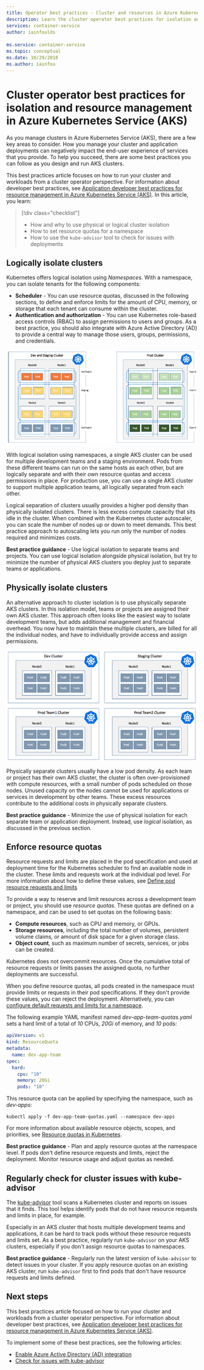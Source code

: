 ```yaml
---
title: Operator best practices - Cluster and resources in Azure Kubernetes Services (AKS)
description: Learn the cluster operator best practices for isolation and resource management in Azure Kubernetes Service (AKS)
services: container-service
author: iainfoulds

ms.service: container-service
ms.topic: conceptual
ms.date: 10/29/2018
ms.author: iainfou
---
```


# Cluster operator best practices for isolation and resource management in Azure Kubernetes Service (AKS)

As you manage clusters in Azure Kubernetes Service (AKS), there are a few key areas to consider. How you manage your cluster and application deployments can negatively impact the end-user experience of services that you provide. To help you succeed, there are some best practices you can follow as you design and run AKS clusters.

This best practices article focuses on how to run your cluster and workloads from a cluster operator perspective. For information about developer best practices, see [Application developer best practices for resource management in Azure Kubernetes Service (AKS)][developer-best-practices-resources]. In this article, you learn:

> [!div class="checklist"]
> * How and why to use physical or logical cluster isolation
> * How to set resource quotas for a namespace
> * How to use the `kube-advisor` tool to check for issues with deployments

## Logically isolate clusters

Kubernetes offers logical isolation using *Namespaces*. With a namespace, you can isolate tenants for the following components:

* **Scheduler** - You can use resource quotas, discussed in the following sections, to define and enforce limits for the amount of CPU, memory, or storage that each tenant can consume within the cluster.
* **Authentication and authorization** - You can use Kubernetes role-based access controls (RBAC) to assign permissions to users and groups. As a best practice, you should also integrate with Azure Active Directory (AD) to provide a central way to manage those users, groups, permissions, and credentials.

![Logical isolation of a Kubernetes cluster in AKS](media/best-practices-cluster-isolation-resource-management/logical-isolation.png)

With logical isolation using namespaces, a single AKS cluster can be used for multiple development teams and a staging environment. Pods from these different teams can run on the same hosts as each other, but are logically separate and with their own resource quotas and access permissions in place. For production use, you can use a single AKS cluster to support multiple application teams, all logically separated from each other.

Logical separation of clusters usually provides a higher pod density than physically isolated clusters. There is less excess compute capacity that sits idle in the cluster. When combined with the Kubernetes cluster autoscaler, you can scale the number of nodes up or down to meet demands. This best practice approach to autoscaling lets you run only the number of nodes required and minimizes costs.

**Best practice guidance** - Use logical isolation to separate teams and projects. You can use logical isolation alongside physical isolation, but try to minimize the number of physical AKS clusters you deploy just to separate teams or applications.

## Physically isolate clusters

An alternative approach to cluster isolation is to use physically separate AKS clusters. In this isolation model, teams or projects are assigned their own AKS cluster. This approach often looks like the easiest way to isolate development teams, but adds additional management and financial overhead. You now have to maintain these multiple clusters, are billed for all the individual nodes, and have to individually provide access and assign permissions.

![Physical isolation of individual Kubernetes clusters in AKS](media/best-practices-cluster-isolation-resource-management/physical-isolation.png)

Physically separate clusters usually have a low pod density. As each team or project has their own AKS cluster, the cluster is often over-provisioned with compute resources, with a small number of pods scheduled on those nodes. Unused capacity on the nodes cannot be used for applications or services in development by other teams. These excess resources contribute to the additional costs in physically separate clusters.

**Best practice guidance** - Minimize the use of physical isolation for each separate team or application deployment. Instead, use *logical* isolation, as discussed in the previous section.

## Enforce resource quotas

Resource requests and limits are placed in the pod specification and used at deployment time for the Kubernetes scheduler to find an available node in the cluster. These limits and requests work at the individual pod level. For more information about how to define these values, see [Define pod resource requests and limits][resource-limits]

To provide a way to reserve and limit resources across a development team or project, you should use *resource quotas*. These quotas are defined on a namespace, and can be used to set quotas on the following basis:

* **Compute resources**, such as CPU and memory, or GPUs.
* **Storage resources**, including the total number of volumes, persistent volume claims, or amount of disk space for a given storage class.
* **Object count**, such as maximum number of secrets, services, or jobs can be created.

Kubernetes does not overcommit resources. Once the cumulative total of resource requests or limits passes the assigned quota, no further deployments are successful.

When you define resource quotas, all pods created in the namespace must provide limits or requests in their pod specifications. If they don't provide these values, you can reject the deployment. Alternatively, you can [configure default requests and limits for a namespace][configure-default-quotas].

The following example YAML manifest named *dev-app-team-quotas.yaml* sets a hard limit of a total of *10* CPUs, *20Gi* of memory, and *10* pods:

```yaml
apiVersion: v1
kind: ResourceQuota
metadata:
  name: dev-app-team
spec:
  hard:
    cpu: "10"
    memory: 20Gi
    pods: "10"
```

This resource quota can be applied by specifying the namespace, such as *dev-apps*:

```console
kubectl apply -f dev-app-team-quotas.yaml --namespace dev-apps
```

For more information about available resource objects, scopes, and priorities, see [Resource quotas in Kubernetes][k8s-resource-quotas].

**Best practice guidance** - Plan and apply resource quotas at the namespace level. If pods don't define resource requests and limits, reject the deployment. Monitor resource usage and adjust quotas as needed.

## Regularly check for cluster issues with kube-advisor

The [kube-advisor][kube-advisor] tool scans a Kubernetes cluster and reports on issues that it finds. This tool helps identify pods that do not have resource requests and limits in place, for example.

Especially in an AKS cluster that hosts multiple development teams and applications, it can be hard to track pods without these resource requests and limits set. As a best practice, regularly run `kube-advisor` on your AKS clusters, especially if you don't assign resource quotas to namespaces.

**Best practice guidance** - Regularly run the latest version of `kube-advisor` to detect issues in your cluster. If you apply resource quotas on an existing AKS cluster, run `kube-advisor` first to find pods that don't have resource requests and limits defined.

## Next steps

This best practices article focused on how to run your cluster and workloads from a cluster operator perspective. For information about developer best practices, see [Application developer best practices for resource management in Azure Kubernetes Service (AKS)][developer-best-practices-resources].

To implement some of these best practices, see the following articles:

* [Enable Azure Active Directory (AD) integration][aks-azuread]
* [Check for issues with kube-advisor][aks-kubeadvisor]

<!-- EXTERNAL LINKS -->
[k8s-resource-quotas]: https://kubernetes.io/docs/concepts/policy/resource-quotas/
[configure-default-quotas]: https://kubernetes.io/docs/tasks/administer-cluster/manage-resources/memory-default-namespace/
[kube-advisor]: https://github.com/Azure/kube-advisor

<!-- INTERNAL LINKS -->
[aks-azuread]: aad-integration.md
[aks-kubeadvisor]: kube-advisor-tool.md
[developer-best-practices-resources]: developer-best-practices-resource-management.md
[resource-limits]: developer-best-practices-resource-management.md#define-pod-resource-requests-and-limits
